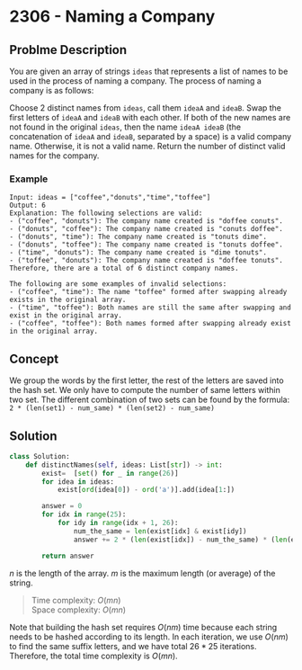 # 2306 - Naming a Company

## Problme Description

You are given an array of strings `ideas` that represents a list of names to be used in the process of naming a company. The process of naming a company is as follows:

Choose 2 distinct names from `ideas`, call them `ideaA` and `ideaB`.
Swap the first letters of `ideaA` and `ideaB` with each other.
If both of the new names are not found in the original `ideas`, then the name `ideaA ideaB` (the concatenation of `ideaA` and `ideaB`, separated by a space) is a valid company name.
Otherwise, it is not a valid name.
Return the number of distinct valid names for the company.

### Example

```text
Input: ideas = ["coffee","donuts","time","toffee"]
Output: 6
Explanation: The following selections are valid:
- ("coffee", "donuts"): The company name created is "doffee conuts".
- ("donuts", "coffee"): The company name created is "conuts doffee".
- ("donuts", "time"): The company name created is "tonuts dime".
- ("donuts", "toffee"): The company name created is "tonuts doffee".
- ("time", "donuts"): The company name created is "dime tonuts".
- ("toffee", "donuts"): The company name created is "doffee tonuts".
Therefore, there are a total of 6 distinct company names.

The following are some examples of invalid selections:
- ("coffee", "time"): The name "toffee" formed after swapping already exists in the original array.
- ("time", "toffee"): Both names are still the same after swapping and exist in the original array.
- ("coffee", "toffee"): Both names formed after swapping already exist in the original array.
```

## Concept

We group the words by the first letter, the rest of the letters are saved into the hash set. We only have to compute the number of same letters within two set. The different combination of two sets can be found by the formula: `2 * (len(set1) - num_same) * (len(set2) - num_same)`

## Solution

```python
class Solution:
    def distinctNames(self, ideas: List[str]) -> int:
        exist=  [set() for _ in range(26)]
        for idea in ideas:
            exist[ord(idea[0]) - ord('a')].add(idea[1:])

        answer = 0
        for idx in range(25):
            for idy in range(idx + 1, 26):
                num_the_same = len(exist[idx] & exist[idy])
                answer += 2 * (len(exist[idx]) - num_the_same) * (len(exist[idy]) - num_the_same)

        return answer
```

$n$ is the length of the array. $m$ is the maximum length (or average) of the string.

> Time complexity: $O(mn)$ \
> Space complexity: $O(mn)$

Note that building the hash set requires $O(nm)$ time because each string needs to be hashed according to its length. In each iteration, we use $O(nm)$ to find the same suffix letters, and we have total $26 * 25$ iterations. Therefore, the total time complexity is $O(mn)$.
